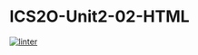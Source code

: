 # ICS2O-Unit2-02-HTML
[![linter](https://github.com/Alice-Qiao/ICS2O-Unit2-02-HTML/workflows/linter/badge.svg)](https://github.com/marketplace/actions/super-linter)    
